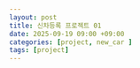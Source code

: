 ```yaml
---
layout: post
title: 신차등록 프로젝트 01
date: 2025-09-19 09:00 +09:00
categories: [project, new_car ]
tags: [project]
---
```


